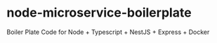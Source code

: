 # node-microservice-boilerplate
Boiler Plate Code for Node + Typescript + NestJS + Express + Docker
